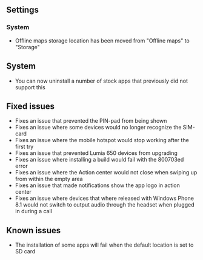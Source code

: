 ## Settings
### System
- Offline maps storage location has been moved from "Offline maps" to "Storage"

## System
- You can now uninstall a number of stock apps that previously did not support this

## Fixed issues
- Fixes an issue that prevented the PIN-pad from being shown
- Fixes an issue where some devices would no longer recognize the SIM-card
- Fixes an issue where the mobile hotspot would stop working after the first try
- Fixes an issue that prevented Lumia 650 devices from upgrading
- Fixes an issue where installing a build would fail with the 800703ed error
- Fixes an issue where the Action center would not close when swiping up from within the empty area
- Fixes an issue that made notifications show the app logo in action center
- Fixes an issue where devices that where released with Windows Phone 8.1 would not switch to output audio through the headset when plugged in during a call

## Known issues
- The installation of some apps will fail when the default location is set to SD card